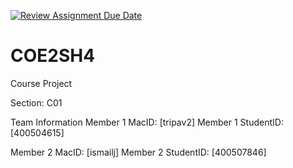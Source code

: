 [![Review Assignment Due Date](https://classroom.github.com/assets/deadline-readme-button-22041afd0340ce965d47ae6ef1cefeee28c7c493a6346c4f15d667ab976d596c.svg)](https://classroom.github.com/a/mLqiHWLE)
# COE2SH4
Course Project


Section: C01

Team Information
Member 1 MacID: [tripav2]
Member 1 StudentID: [400504615]

Member 2 MacID: [ismailj]
Member 2 StudentID: [400507846]
